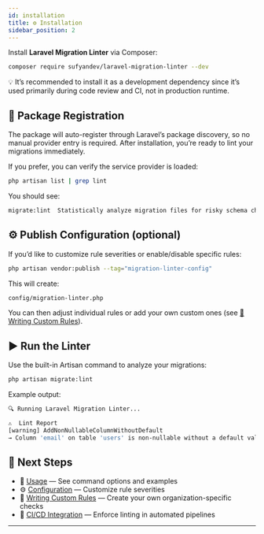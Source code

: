 ```yaml
---
id: installation
title: ⚙️ Installation
sidebar_position: 2
---
```


Install **Laravel Migration Linter** via Composer:

```bash
composer require sufyandev/laravel-migration-linter --dev
```
💡 It’s recommended to install it as a development dependency since it’s used primarily during code review and CI, not in production runtime.

## 🔧 Package Registration
The package will auto-register through Laravel’s package discovery, so no manual provider entry is required.
After installation, you’re ready to lint your migrations immediately.

If you prefer, you can verify the service provider is loaded:
```bash
php artisan list | grep lint
```
You should see:
```bash
migrate:lint  Statistically analyze migration files for risky schema changes
```

## ⚙️ Publish Configuration (optional)

If you’d like to customize rule severities or enable/disable specific rules:
```bash
php artisan vendor:publish --tag="migration-linter-config"
```
This will create:
```bash
config/migration-linter.php
```
You can then adjust individual rules or add your own custom ones (see [🧠 Writing Custom Rules](./writing-custom-rules.md)).

## ▶️ Run the Linter

Use the built-in Artisan command to analyze your migrations:
```bash
php artisan migrate:lint
```
Example output:
```bash
🔍 Running Laravel Migration Linter...

⚠️  Lint Report
[warning] AddNonNullableColumnWithoutDefault
→ Column 'email' on table 'users' is non-nullable without a default value.
```

## 🧭 Next Steps

- 🧩 [Usage](./usage.md) — See command options and examples  
- ⚙️ [Configuration](./configuration.md) — Customize rule severities  
- 🧠 [Writing Custom Rules](./writing-custom-rules.md) — Create your own organization-specific checks  
- 🤖 [CI/CD Integration](./ci-cd.md) — Enforce linting in automated pipelines  

---